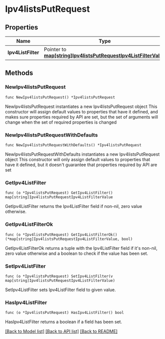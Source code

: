 # Ipv4listsPutRequest

## Properties

Name | Type | Description | Notes
------------ | ------------- | ------------- | -------------
**Ipv4ListFilter** | Pointer to [**map[string]Ipv4listsPutRequestIpv4ListFilterValue**](Ipv4listsPutRequestIpv4ListFilterValue.md) |  | [optional] 

## Methods

### NewIpv4listsPutRequest

`func NewIpv4listsPutRequest() *Ipv4listsPutRequest`

NewIpv4listsPutRequest instantiates a new Ipv4listsPutRequest object
This constructor will assign default values to properties that have it defined,
and makes sure properties required by API are set, but the set of arguments
will change when the set of required properties is changed

### NewIpv4listsPutRequestWithDefaults

`func NewIpv4listsPutRequestWithDefaults() *Ipv4listsPutRequest`

NewIpv4listsPutRequestWithDefaults instantiates a new Ipv4listsPutRequest object
This constructor will only assign default values to properties that have it defined,
but it doesn't guarantee that properties required by API are set

### GetIpv4ListFilter

`func (o *Ipv4listsPutRequest) GetIpv4ListFilter() map[string]Ipv4listsPutRequestIpv4ListFilterValue`

GetIpv4ListFilter returns the Ipv4ListFilter field if non-nil, zero value otherwise.

### GetIpv4ListFilterOk

`func (o *Ipv4listsPutRequest) GetIpv4ListFilterOk() (*map[string]Ipv4listsPutRequestIpv4ListFilterValue, bool)`

GetIpv4ListFilterOk returns a tuple with the Ipv4ListFilter field if it's non-nil, zero value otherwise
and a boolean to check if the value has been set.

### SetIpv4ListFilter

`func (o *Ipv4listsPutRequest) SetIpv4ListFilter(v map[string]Ipv4listsPutRequestIpv4ListFilterValue)`

SetIpv4ListFilter sets Ipv4ListFilter field to given value.

### HasIpv4ListFilter

`func (o *Ipv4listsPutRequest) HasIpv4ListFilter() bool`

HasIpv4ListFilter returns a boolean if a field has been set.


[[Back to Model list]](../README.md#documentation-for-models) [[Back to API list]](../README.md#documentation-for-api-endpoints) [[Back to README]](../README.md)


